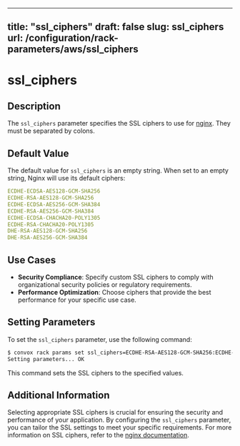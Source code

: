 
---
title: "ssl_ciphers"
draft: false
slug: ssl_ciphers
url: /configuration/rack-parameters/aws/ssl_ciphers
---

# ssl_ciphers

## Description
The `ssl_ciphers` parameter specifies the SSL ciphers to use for [nginx](https://nginx.org/en/docs/http/ngx_http_ssl_module.html#ssl_ciphers). They must be separated by colons.

## Default Value
The default value for `ssl_ciphers` is an empty string. When set to an empty string, Nginx will use its default ciphers: 
```yaml
ECDHE-ECDSA-AES128-GCM-SHA256
ECDHE-RSA-AES128-GCM-SHA256
ECDHE-ECDSA-AES256-GCM-SHA384
ECDHE-RSA-AES256-GCM-SHA384
ECDHE-ECDSA-CHACHA20-POLY1305
ECDHE-RSA-CHACHA20-POLY1305
DHE-RSA-AES128-GCM-SHA256
DHE-RSA-AES256-GCM-SHA384
```

## Use Cases
- **Security Compliance**: Specify custom SSL ciphers to comply with organizational security policies or regulatory requirements.
- **Performance Optimization**: Choose ciphers that provide the best performance for your specific use case.

## Setting Parameters
To set the `ssl_ciphers` parameter, use the following command:
```html
$ convox rack params set ssl_ciphers=ECDHE-RSA-AES128-GCM-SHA256:ECDHE-RSA-AES256-GCM-SHA384 -r rackName
Setting parameters... OK
```
This command sets the SSL ciphers to the specified values.

## Additional Information
Selecting appropriate SSL ciphers is crucial for ensuring the security and performance of your application. By configuring the `ssl_ciphers` parameter, you can tailor the SSL settings to meet your specific requirements. For more information on SSL ciphers, refer to the [nginx documentation](https://nginx.org/en/docs/http/ngx_http_ssl_module.html#ssl_ciphers).
